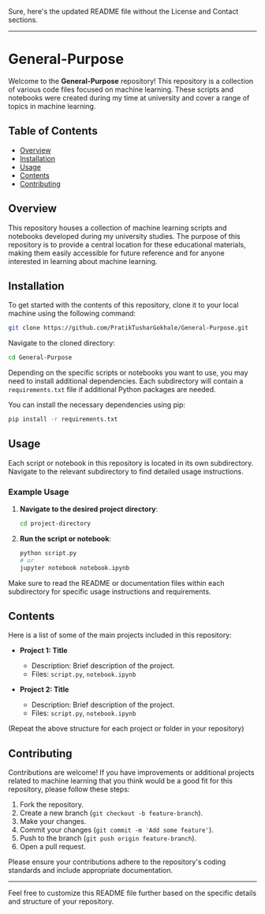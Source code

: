 Sure, here's the updated README file without the License and Contact sections.

---

# General-Purpose

Welcome to the **General-Purpose** repository! This repository is a collection of various code files focused on machine learning. These scripts and notebooks were created during my time at university and cover a range of topics in machine learning.

## Table of Contents
- [Overview](#overview)
- [Installation](#installation)
- [Usage](#usage)
- [Contents](#contents)
- [Contributing](#contributing)

## Overview

This repository houses a collection of machine learning scripts and notebooks developed during my university studies. The purpose of this repository is to provide a central location for these educational materials, making them easily accessible for future reference and for anyone interested in learning about machine learning.

## Installation

To get started with the contents of this repository, clone it to your local machine using the following command:

```bash
git clone https://github.com/PratikTusharGokhale/General-Purpose.git
```

Navigate to the cloned directory:

```bash
cd General-Purpose
```

Depending on the specific scripts or notebooks you want to use, you may need to install additional dependencies. Each subdirectory will contain a `requirements.txt` file if additional Python packages are needed.

You can install the necessary dependencies using pip:

```bash
pip install -r requirements.txt
```

## Usage

Each script or notebook in this repository is located in its own subdirectory. Navigate to the relevant subdirectory to find detailed usage instructions.

### Example Usage

1. **Navigate to the desired project directory**:
    ```bash
    cd project-directory
    ```

2. **Run the script or notebook**:
    ```bash
    python script.py
    # or
    jupyter notebook notebook.ipynb
    ```

Make sure to read the README or documentation files within each subdirectory for specific usage instructions and requirements.

## Contents

Here is a list of some of the main projects included in this repository:

- **Project 1: Title**
  - Description: Brief description of the project.
  - Files: `script.py`, `notebook.ipynb`
  
- **Project 2: Title**
  - Description: Brief description of the project.
  - Files: `script.py`, `notebook.ipynb`

(Repeat the above structure for each project or folder in your repository)

## Contributing

Contributions are welcome! If you have improvements or additional projects related to machine learning that you think would be a good fit for this repository, please follow these steps:

1. Fork the repository.
2. Create a new branch (`git checkout -b feature-branch`).
3. Make your changes.
4. Commit your changes (`git commit -m 'Add some feature'`).
5. Push to the branch (`git push origin feature-branch`).
6. Open a pull request.

Please ensure your contributions adhere to the repository's coding standards and include appropriate documentation.

---

Feel free to customize this README file further based on the specific details and structure of your repository.
